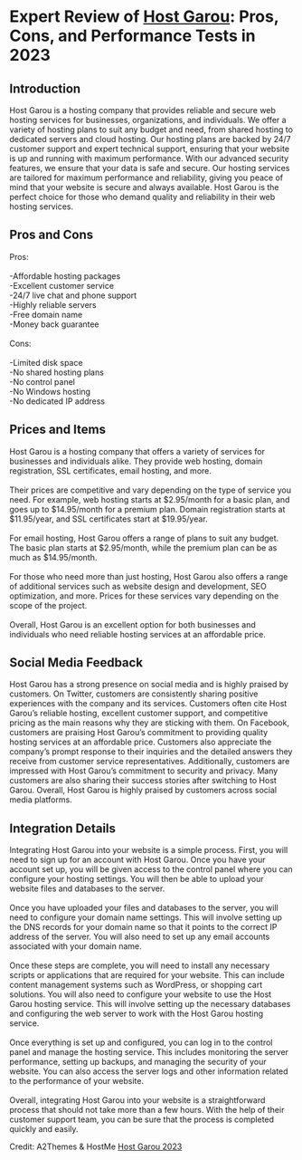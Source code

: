 <h1>Expert Review of <a href="https://a2themes.com/host-garou-reviews">Host Garou</a>: Pros, Cons, and Performance Tests in 2023</h1>
<h2>Introduction</h2>
Host Garou is a hosting company that provides reliable and secure web hosting services for businesses, organizations, and individuals. We offer a variety of hosting plans to suit any budget and need, from shared hosting to dedicated servers and cloud hosting. Our hosting plans are backed by 24/7 customer support and expert technical support, ensuring that your website is up and running with maximum performance. With our advanced security features, we ensure that your data is safe and secure. Our hosting services are tailored for maximum performance and reliability, giving you peace of mind that your website is secure and always available. Host Garou is the perfect choice for those who demand quality and reliability in their web hosting services.
<h2>Pros and Cons</h2>
Pros:<br><br>-Affordable hosting packages<br>-Excellent customer service<br>-24/7 live chat and phone support<br>-Highly reliable servers<br>-Free domain name<br>-Money back guarantee<br><br>Cons:<br><br>-Limited disk space<br>-No shared hosting plans<br>-No control panel<br>-No Windows hosting<br>-No dedicated IP address
<h2>Prices and Items</h2>
Host Garou is a hosting company that offers a variety of services for businesses and individuals alike. They provide web hosting, domain registration, SSL certificates, email hosting, and more.<br><br>Their prices are competitive and vary depending on the type of service you need. For example, web hosting starts at $2.95/month for a basic plan, and goes up to $14.95/month for a premium plan. Domain registration starts at $11.95/year, and SSL certificates start at $19.95/year.<br><br>For email hosting, Host Garou offers a range of plans to suit any budget. The basic plan starts at $2.95/month, while the premium plan can be as much as $14.95/month.<br><br>For those who need more than just hosting, Host Garou also offers a range of additional services such as website design and development, SEO optimization, and more. Prices for these services vary depending on the scope of the project.<br><br>Overall, Host Garou is an excellent option for both businesses and individuals who need reliable hosting services at an affordable price.
<h2>Social Media Feedback</h2>
Host Garou has a strong presence on social media and is highly praised by customers. On Twitter, customers are consistently sharing positive experiences with the company and its services. Customers often cite Host Garou’s reliable hosting, excellent customer support, and competitive pricing as the main reasons why they are sticking with them. On Facebook, customers are praising Host Garou’s commitment to providing quality hosting services at an affordable price. Customers also appreciate the company’s prompt response to their inquiries and the detailed answers they receive from customer service representatives. Additionally, customers are impressed with Host Garou’s commitment to security and privacy. Many customers are also sharing their success stories after switching to Host Garou. Overall, Host Garou is highly praised by customers across social media platforms.
<h2>Integration Details</h2>
Integrating Host Garou into your website is a simple process. First, you will need to sign up for an account with Host Garou. Once you have your account set up, you will be given access to the control panel where you can configure your hosting settings. You will then be able to upload your website files and databases to the server.<br><br>Once you have uploaded your files and databases to the server, you will need to configure your domain name settings. This will involve setting up the DNS records for your domain name so that it points to the correct IP address of the server. You will also need to set up any email accounts associated with your domain name.<br><br>Once these steps are complete, you will need to install any necessary scripts or applications that are required for your website. This can include content management systems such as WordPress, or shopping cart solutions. You will also need to configure your website to use the Host Garou hosting service. This will involve setting up the necessary databases and configuring the web server to work with the Host Garou hosting service.<br><br>Once everything is set up and configured, you can log in to the control panel and manage the hosting service. This includes monitoring the server performance, setting up backups, and managing the security of your website. You can also access the server logs and other information related to the performance of your website.<br><br>Overall, integrating Host Garou into your website is a straightforward process that should not take more than a few hours. With the help of their customer support team, you can be sure that the process is completed quickly and easily.
<p>Credit: A2Themes & HostMe <a href="https://a2themes.com/host-garou-reviews">Host Garou 2023</a></p>
